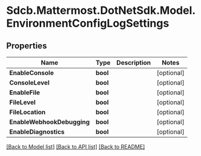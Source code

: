 # Sdcb.Mattermost.DotNetSdk.Model.EnvironmentConfigLogSettings
## Properties

Name | Type | Description | Notes
------------ | ------------- | ------------- | -------------
**EnableConsole** | **bool** |  | [optional] 
**ConsoleLevel** | **bool** |  | [optional] 
**EnableFile** | **bool** |  | [optional] 
**FileLevel** | **bool** |  | [optional] 
**FileLocation** | **bool** |  | [optional] 
**EnableWebhookDebugging** | **bool** |  | [optional] 
**EnableDiagnostics** | **bool** |  | [optional] 

[[Back to Model list]](../README.md#documentation-for-models) [[Back to API list]](../README.md#documentation-for-api-endpoints) [[Back to README]](../README.md)

